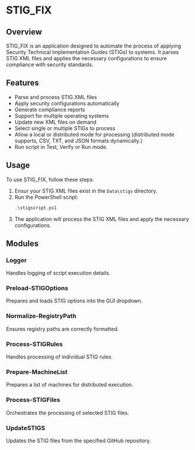 # STIG_FIX

## Overview
STIG_FIX is an application designed to automate the process of applying Security Technical Implementation Guides (STIGs) to systems. It parses STIG XML files and applies the necessary configurations to ensure compliance with security standards.

## Features
- Parse and process STIG XML files
- Apply security configurations automatically
- Generate compliance reports
- Support for multiple operating systems
- Update new XML files on demand
- Select single or multiple STIGs to process
- Allow a local or distributed mode for processing (distributed mode supports, CSV, TXT, and JSON formats dynamically.)
- Run script in Test, Verify or Run mode.

## Usage
To use STIG_FIX, follow these steps:

1. Ensur your STIG XML files exist in the `Data\stigs` directory.
2. Run the PowerShell script:
    ```powershell
    .\stigscript.ps1
    ```
3. The application will process the STIG XML files and apply the necessary configurations.

## Modules
### Logger
Handles logging of script execution details.

### Preload-STIGOptions
Prepares and loads STIG options into the GUI dropdown.

### Normalize-RegistryPath
Ensures registry paths are correctly formatted.

### Process-STIGRules
Handles processing of individual STIG rules.

### Prepare-MachineList
Prepares a list of machines for distributed execution.

### Process-STIGFiles
Orchestrates the processing of selected STIG files.

### UpdateSTIGS
Updates the STIG files from the specified GitHub repository.

